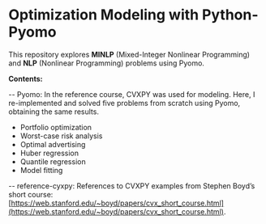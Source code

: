 # Optimization Modeling with Python-Pyomo 

This repository explores **MINLP** (Mixed-Integer Nonlinear Programming) and **NLP** (Nonlinear Programming) problems using Pyomo. 

**Contents:** 

-- Pyomo: In the reference course, CVXPY was used for modeling. Here, I re-implemented and solved five problems from scratch using Pyomo, obtaining the same results.
- Portfolio optimization
- Worst-case risk analysis
- Optimal advertising
- Huber regression
- Quantile regression
- Model fitting

-- reference-cyxpy: References to CVXPY examples from Stephen Boyd’s short course: [https://web.stanford.edu/~boyd/papers/cvx_short_course.html](https://web.stanford.edu/~boyd/papers/cvx_short_course.html). 
